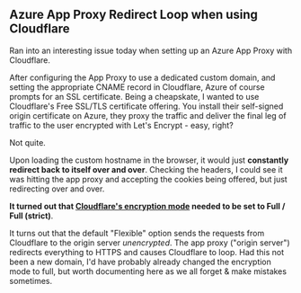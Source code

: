 ## Azure App Proxy Redirect Loop when using Cloudflare

Ran into an interesting issue today when setting up an Azure App Proxy with Cloudflare.

After configuring the App Proxy to use a dedicated custom domain, and setting the appropriate CNAME record in Cloudflare, Azure of course prompts for an SSL certificate.
Being a cheapskate, I wanted to use Cloudflare's Free SSL/TLS certificate offering. You install their self-signed origin certificate on Azure, they proxy the traffic and deliver the final leg of traffic to the user encrypted with Let's Encrypt - easy, right?

Not quite.

Upon loading the custom hostname in the browser, it would just **constantly redirect back to itself over and over**. Checking the headers, I could see it was hitting the app proxy and accepting the cookies being offered, but just redirecting over and over.

**It turned out that [Cloudflare's encryption mode](https://developers.cloudflare.com/ssl/origin-configuration/ssl-modes/) needed to be set to Full / Full (strict)**.

It turns out that the default "Flexible" option sends the requests from Cloudflare to the origin server *unencrypted*. The app proxy ("origin server") redirects everything to HTTPS and causes Cloudflare to loop. Had this not been a new domain, I'd have probably already changed the encryption mode to full, but worth documenting here as we all forget & make mistakes sometimes.
